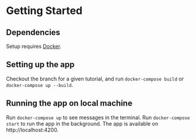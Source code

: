 # Getting Started

## Dependencies

Setup requires [Docker](https://docs.docker.com/install/).

## Setting up the app

Checkout the branch for a given tutorial, and run `docker-compose build` or `docker-compose up --build`.

## Running the app on local machine

Run `docker-compose up` to see messages in the terminal. Run `docker-compose start` to run the app in the background. The app is available on http://localhost:4200.
